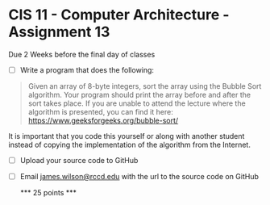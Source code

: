 # CIS 11 - Computer Architecture - Assignment 13
Due 2 Weeks before the final day of classes
    

 - [ ] Write a program that does the following:

>  Given an array of 8-byte integers, sort the array using the Bubble Sort algorithm.  Your program
>  should print the array before and after the sort takes place.  If you are unable to attend the lecture where
>  the algorithm is presented, you can find it here: https://www.geeksforgeeks.org/bubble-sort/

It is important that you code this yourself or along with another student instead of copying the implementation of the algorithm from the Internet.
	
 - [ ] Upload your source code to GitHub
 - [ ] Email james.wilson@rccd.edu with the url to the source code on GitHub	
	
	*** 25 points ***
